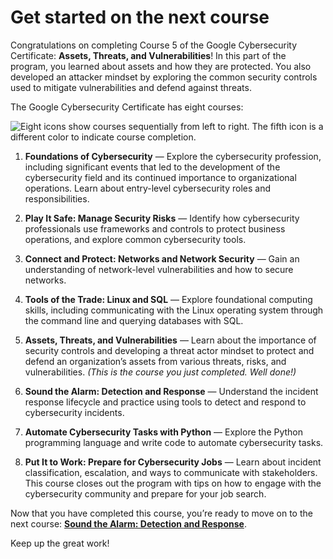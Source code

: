 # Get started on the next course

Congratulations on completing Course 5 of the Google Cybersecurity Certificate: **Assets, Threats, and Vulnerabilities**! In this part of the program, you learned about assets and how they are protected. You also developed an attacker mindset by exploring the common security controls used to mitigate vulnerabilities and defend against threats.

The Google Cybersecurity Certificate has eight courses:

![Eight icons show courses sequentially from left to right. The fifth icon is a different color to indicate course completion.](https://d3c33hcgiwev3.cloudfront.net/imageAssetProxy.v1/TK245wT4SlW4cjkWJSxqdA_5f62cb6dfa764f92b75beb92cdfbe7f1_S33G007.png?expiry=1706313600000&hmac=FMr2eADe_uGtPesM4e7q5bDJ1cAQR9XlYOsmtu6QKU4)

1. **Foundations of Cybersecurity** — Explore the cybersecurity profession, including significant events that led to the development of the cybersecurity field and its continued importance to organizational operations. Learn about entry-level cybersecurity roles and responsibilities. 

2. **Play It Safe: Manage Security Risks** — Identify how cybersecurity professionals use frameworks and controls to protect business operations, and explore common cybersecurity tools. 

3. **Connect and Protect: Networks and Network Security** — Gain an understanding of network-level vulnerabilities and how to secure networks.

4. **Tools of the Trade: Linux and SQL** — Explore foundational computing skills, including communicating with the Linux operating system through the command line and querying databases with SQL. 

5. **Assets, Threats, and Vulnerabilities** — Learn about the importance of security controls and developing a threat actor mindset to protect and defend an organization’s assets from various threats, risks, and vulnerabilities. *(This is the course you just completed. Well done!)*

6. **Sound the Alarm: Detection and Response** — Understand the incident response lifecycle and practice using tools to detect and respond to cybersecurity incidents.

7. **Automate Cybersecurity Tasks with Python** — Explore the Python programming language and write code to automate cybersecurity tasks.

8. **Put It to Work: Prepare for Cybersecurity Jobs** — Learn about incident classification, escalation, and ways to communicate with stakeholders. This course closes out the program with tips on how to engage with the cybersecurity community and prepare for your job search.

Now that you have completed this course, you’re ready to move on to the next course: [**Sound the Alarm: Detection and Response**](https://www.coursera.org/learn/detection-and-response/home/week/1).

Keep up the great work!
